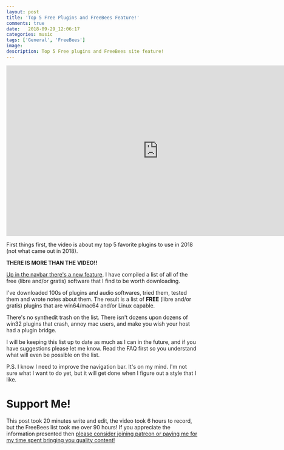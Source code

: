 ```yaml
---
layout: post
title: 'Top 5 Free Plugins and FreeBees Feature!'
comments: true
date:   2018-09-29_12:06:17 
categories: music
tags: ['General', 'FreeBees']
image:
description: Top 5 Free plugins and FreeBees site feature!
---
```


<iframe width="800" height="450" src="https://www.youtube.com/embed/IStq5HmbeLg" frameborder="0" allow="autoplay; encrypted-media" allowfullscreen></iframe>

First things first, the video is about my top 5 favorite plugins to use in 2018 (not what came out in 2018).

**THERE IS MORE THAN THE VIDEO!!**

[Up in the navbar there's a new feature](/FreeBees.html). I have compiled a list of all of the free (libre and/or gratis) software that I find to be worth downloading.

I've downloaded 100s of plugins and audio softwares, tried them, tested them and wrote notes about them. The result is a list of **FREE** (libre and/or gratis) plugins that are win64/mac64 and/or Linux capable.

There's no synthedit trash on the list. There isn't dozens upon dozens of win32 plugins that crash, annoy mac users, and make you wish your host had a plugin bridge.

I will be keeping this list up to date as much as I can in the future, and if you have suggestions please let me know. Read the FAQ first so you understand what will even be possible on the list.

P.S. I know I need to improve the navigation bar. It's on my mind. I'm not sure what I want to do yet, but it will get done when I figure out a style that I like.

<!--more-->



# Support Me!

This post took 20 minutes write and edit, the video took 6 hours to record, but the FreeBees list took me over 90 hours! If you appreciate the information presented then <a href="/DonateNow/">please consider joining patreon or paying me for my time spent bringing you quality content!</a>






